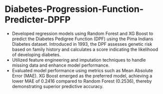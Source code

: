 # Diabetes-Progression-Function-Predicter-DPFP

- Developed regression models using Random Forest and XG Boost to predict the
Diabetes Pedigree Function (DPF) using the Pima Indians Diabetes dataset. Introduced
in 1993, the DPF assesses genetic risk based on family history and calculates a score
indicating the likelihood of developing diabetes.
- Utilized feature engineering and imputation techniques to handle missing data and
enhance model performance.
- Evaluated model performance using metrics such as Mean Absolute Error (MAE). XG
Boost emerged as the preferred model, achieving a lower MAE of 0.2416 compared to
Random Forest (0.2536), thereby demonstrating superior predictive accuracy.

